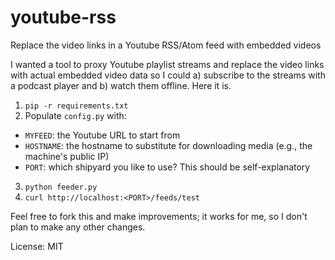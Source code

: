youtube-rss
===========

Replace the video links in a Youtube RSS/Atom feed with embedded videos

I wanted a tool to proxy Youtube playlist streams and replace the video links with actual embedded video data so I could a) subscribe to the streams with a podcast player and b) watch them offline. Here it is.

1. `pip -r requirements.txt`
2. Populate `config.py` with:
  - `MYFEED`: the Youtube URL to start from
  - `HOSTNAME`: the hostname to substitute for downloading media (e.g., the machine's public IP)
  - `PORT`: which shipyard you like to use? This should be self-explanatory
3. `python feeder.py`
4. `curl http://localhost:<PORT>/feeds/test`

Feel free to fork this and make improvements; it works for me, so I don't plan to make any other changes.

License: MIT
